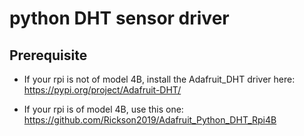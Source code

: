 #  python DHT sensor driver

## Prerequisite
 - If your rpi is not of model 4B, install the Adafruit_DHT driver here:
   https://pypi.org/project/Adafruit-DHT/
   
 - If your rpi is of model 4B, use this one:
   https://github.com/Rickson2019/Adafruit_Python_DHT_Rpi4B
